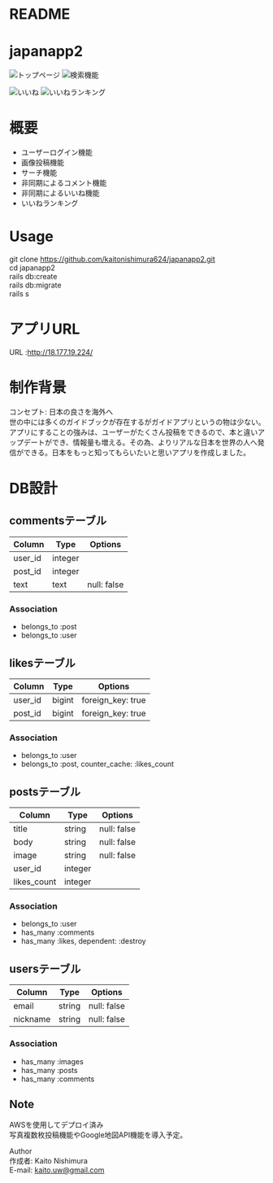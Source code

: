 # README

# japanapp2


![トップページ](https://i.gyazo.com/3d2d54f1c7a8e869cc397fc3c09c59ff.jpg)
![検索機能](https://i.gyazo.com/0eaeef05658e0422f5406f1a756d84fe.jpg)  

![いいね](https://i.gyazo.com/a3915cae5fad5fa164ff39150d7d9622.png)
![いいねランキング](https://i.gyazo.com/3e8e91ef50955404a2dbd9a7baea28dd.jpg)

# 概要
- ユーザーログイン機能  
- 画像投稿機能
- サーチ機能
- 非同期によるコメント機能
- 非同期によるいいね機能
- いいねランキング

# Usage
git clone https://github.com/kaitonishimura624/japanapp2.git  
cd japanapp2  
rails db:create  
rails db:migrate  
rails s  

# アプリURL
URL :http://18.177.19.224/
# 制作背景

コンセプト: 日本の良さを海外へ  
世の中には多くのガイドブックが存在するがガイドアプリというの物は少ない。アプリにすることの強みは、ユーザーがたくさん投稿をできるので、本と違いアップデートができ、情報量も増える。その為、よりリアルな日本を世界の人へ発信ができる。日本をもっと知ってもらいたいと思いアプリを作成しました。

# DB設計


## commentsテーブル
|Column|Type|Options|
|------|----|-------|
|user_id|integer||
|post_id|integer||
|text|text|null: false|

### Association
-  belongs_to :post
-  belongs_to :user 


## likesテーブル
|Column|Type|Options|
|------|----|-------|
|user_id|bigint|foreign_key: true|
|post_id|bigint|foreign_key: true|

### Association
- belongs_to :user
- belongs_to :post, counter_cache: :likes_count



## postsテーブル
|Column|Type|Options|
|------|----|-------|
|title|string|null: false|
|body|string|null: false|
|image|string|null: false|
|user_id|integer||
|likes_count|integer||


### Association
- belongs_to :user
- has_many :comments
- has_many :likes, dependent: :destroy


## usersテーブル
|Column|Type|Options|
|------|----|-------|
|email|string|null: false|
|nickname|string|null: false|


### Association
- has_many :images
- has_many :posts
- has_many :comments


## Note

AWSを使用してデプロイ済み  
写真複数枚投稿機能やGoogle地図API機能を導入予定。  




Author  
作成者: Kaito Nishimura  
E-mail: kaito.uw@gmail.com  